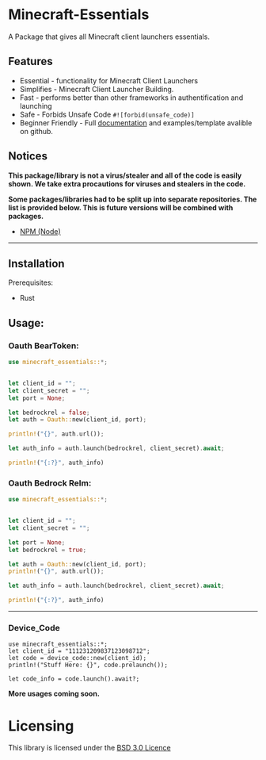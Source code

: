 <!-- 
Copyright (C) 2024 Mincraft-essnetials 

* This program is free software: you can redistribute it and/or modify it
* under the terms of the GNU Affero General Public License as published by
* the Free Software Foundation, either version 3 of the License, or (at your
* option) any later version.
* 
* This program is distributed in the hope that it will be useful, but WITHOUT
* ANY WARRANTY; without even the implied warranty of MERCHANTABILITY or
* FITNESS FOR A PARTICULAR PURPOSE.  See the GNU Affero General Public
* License for more details.
* 
* You should have received a copy of the GNU Affero General Public License
* along with this program.  If not, see <http://www.gnu.org/licenses/>.
 -->


# Minecraft-Essentials

A Package that gives all Minecraft client launchers essentials.

## Features

- Essential - functionality for Minecraft Client Launchers
- Simplifies - Minecraft Client Launcher Building.
- Fast - performs better than other frameworks in authentification and launching
- Safe - Forbids Unsafe Code `#![forbid(unsafe_code)]`
- Beginner Friendly - Full [documentation](https://docs.rs/minecraft-Essentials) and examples/template avalible on github.



## Notices

**This package/library is not a virus/stealer and all of the code is easily shown. We take extra procautions for viruses and stealers in the code.**

**Some packages/libraries had to be split up into separate repositories. The list is provided below. This is future versions will be combined with packages.**

- [NPM (Node)](https://github.com/minecraft-essentials/npm)

---

## Installation

Prerequisites: 
- Rust



## Usage:

### Oauth BearToken:
```rust
use minecraft_essentials::*;


let client_id = "";
let client_secret = "";
let port = None;

let bedrockrel = false;
let auth = Oauth::new(client_id, port);

println!("{}", auth.url());

let auth_info = auth.launch(bedrockrel, client_secret).await;

println!("{:?}", auth_info)
```


### Oauth Bedrock Relm:
```rust
use minecraft_essentials::*;


let client_id = "";
let client_secret = "";

let port = None;
let bedrockrel = true;

let auth = Oauth::new(client_id, port);
println!("{}", auth.url());

let auth_info = auth.launch(bedrockrel, client_secret).await;

println!("{:?}", auth_info)
```

---


### Device_Code
```rust, ignore
use minecraft_essentials::*;
let client_id = "111231209837123098712";
let code = device_code::new(client_id);
println!("Stuff Here: {}", code.prelaunch());

let code_info = code.launch().await?;
```



**More usages coming soon.**


# Licensing

This library is licensed under the [BSD 3.0 Licence](./LICENSE)
